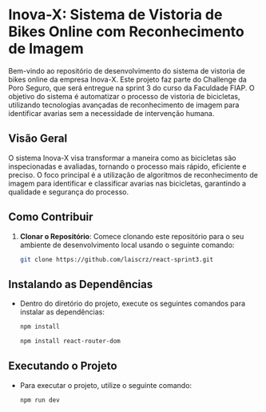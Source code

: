 # Inova-X: Sistema de Vistoria de Bikes Online com Reconhecimento de Imagem

Bem-vindo ao repositório de desenvolvimento do sistema de vistoria de bikes online da empresa Inova-X. Este projeto faz parte do Challenge da Poro Seguro, que será entregue na sprint 3 do curso da Faculdade FIAP. O objetivo do sistema é automatizar o processo de vistoria de bicicletas, utilizando tecnologias avançadas de reconhecimento de imagem para identificar avarias sem a necessidade de intervenção humana.

## Visão Geral

O sistema Inova-X visa transformar a maneira como as bicicletas são inspecionadas e avaliadas, tornando o processo mais rápido, eficiente e preciso. O foco principal é a utilização de algoritmos de reconhecimento de imagem para identificar e classificar avarias nas bicicletas, garantindo a qualidade e segurança do processo.

## Como Contribuir

1. **Clonar o Repositório**: Comece clonando este repositório para o seu ambiente de desenvolvimento local usando o seguinte comando:

   ```bash
   git clone https://github.com/laiscrz/react-sprint3.git
   ```

## Instalando as Dependências
* Dentro do diretório do projeto, execute os seguintes comandos para instalar as dependências:
   ```bash
   npm install
   ```
   ```bash
   npm install react-router-dom
   ```

## Executando o Projeto
* Para executar o projeto, utilize o seguinte comando:
   ```bash
   npm run dev
   ```
